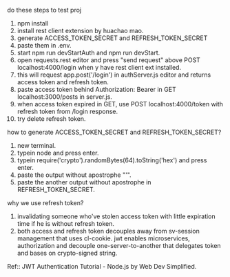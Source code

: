 do these steps to test proj
1.  npm install
2.  install rest client extension by huachao mao.
3.  generate ACCESS_TOKEN_SECRET and REFRESH_TOKEN_SECRET
4.  paste them in .env.
5.  start npm run devStartAuth and npm run devStart.
6.  open requests.rest editor and press "send request" above POST localhost:4000/login when y have rest client ext installed.
7.  this will request app.post('/login') in authServer.js editor and returns access token and refresh token.
8.  paste access token behind Authorization: Bearer in GET localhost:3000/posts in server.js.
9.  when access token expired in GET, use POST localhost:4000/token with refresh token from /login response.
10. try delete refresh token.


how to generate ACCESS_TOKEN_SECRET and REFRESH_TOKEN_SECRET?
1.  new terminal.
2.  typein node and press enter.
3.  typein require('crypto').randomBytes(64).toString('hex') and press enter.
4.  paste the output without apostrophe "'".
5.  paste the another output without apostrophe in REFRESH_TOKEN_SECRET.

why we use refresh token?
1.  invalidating someone who've stolen access token with little expiration time if he is without refresh token.
2.  both access and refresh token decouples away from sv-session management that uses cl-cookie. jwt enables microservices, authorization and decouple one-server-to-another that delegates token and bases on crypto-signed string.

Ref:: JWT Authentication Tutorial - Node.js by Web Dev Simplified.